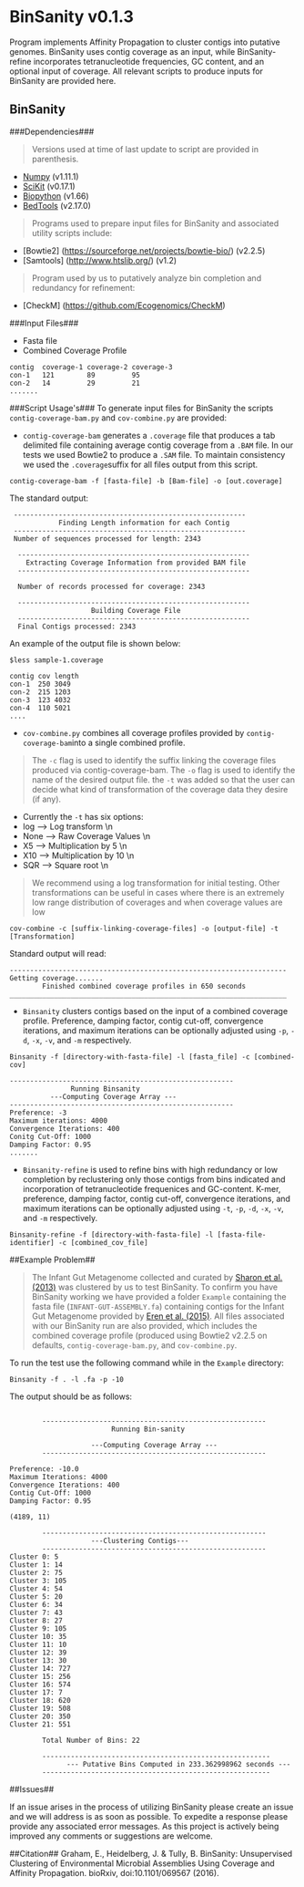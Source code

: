 # BinSanity v0.1.3

Program implements Affinity Propagation to cluster contigs into putative genomes. BinSanity uses contig coverage as an input, while BinSanity-refine incorporates tetranucleotide frequencies, GC content, and an optional input of coverage. All relevant scripts to produce inputs for BinSanity are provided here.

## BinSanity ##
###Dependencies###
>Versions used at time of last update to script are provided in parenthesis.

* [Numpy](http://www.numpy.org/) (v1.11.1)
* [SciKit](http://scikit-learn.org/stable/install.html) (v0.17.1)
* [Biopython](http://biopython.org/wiki/Download) (v1.66)
* [BedTools](http://bedtools.readthedocs.io/en/latest/content/installation.html) (v2.17.0)

>Programs used to prepare input files for BinSanity and associated utility scripts include:

* [Bowtie2] (https://sourceforge.net/projects/bowtie-bio/) (v2.2.5)
* [Samtools] (http://www.htslib.org/) (v1.2)

>Program used by us to putatively analyze bin completion and redundancy for refinement:
* [CheckM] (https://github.com/Ecogenomics/CheckM)

###Input Files###
* Fasta file
* Combined Coverage Profile
```
contig  coverage-1 coverage-2 coverage-3
con-1   121        89         95
con-2   14         29         21
.......
```

###Script Usage's###
To generate input files for BinSanity the scripts `contig-coverage-bam.py` and `cov-combine.py` are provided:
* `contig-coverage-bam` generates a `.coverage` file that produces a tab delimited file containing average contig coverage from a `.BAM` file. In our tests we used Bowtie2 to produce a `.SAM` file.  To maintain consistency we used the `.coverage`suffix for all files output from this script.
```
contig-coverage-bam -f [fasta-file] -b [Bam-file] -o [out.coverage] 
```
The standard output:
```
 ---------------------------------------------------------
            Finding Length information for each Contig
 ---------------------------------------------------------
 Number of sequences processed for length: 2343
 
  ---------------------------------------------------------
    Extracting Coverage Information from provided BAM file
  ---------------------------------------------------------
  
  Number of records processed for coverage: 2343
  
  ---------------------------------------------------------
                    Building Coverage File
  ---------------------------------------------------------
  Final Contigs processed: 2343

```
An example of the output file is shown below:
```
$less sample-1.coverage

contig cov length
con-1  250 3049
con-2  215 1203
con-3  123 4032
con-4  110 5021
....
```

* `cov-combine.py` combines all coverage profiles provided by `contig-coverage-bam`into a single combined profile. 
> The `-c` flag is used to identify the suffix linking the coverage files produced via contig-coverage-bam. The `-o` flag is used to identify the name of the desired output file. the `-t` was added so that the user can decide what kind of transformation of the coverage data they desire (if any).
* Currently the `-t` has six options:
* log --> Log transform \n
* None --> Raw Coverage Values \n
* X5 --> Multiplication by 5 \n
* X10 --> Multiplication by 10 \n
* SQR --> Square root \n
>We recommend using a log transformation for initial testing. Other transformations can be useful in cases where there is an extremely low range distribution of coverages and when coverage values are low
    
```
cov-combine -c [suffix-linking-coverage-files] -o [output-file] -t [Transformation]
```
Standard output will read:

```
--------------------------------------------------------------------
Getting coverage.......
        Finished combined coverage profiles in 650 seconds
____________________________________________________________________
```
* `Binsanity` clusters contigs based on the input of a combined coverage profile. Preference, damping factor, contig cut-off, convergence iterations, and maximum iterations can be optionally adjusted using `-p`, `-d`, `-x`, `-v`, and `-m` respectively.
```
Binsanity -f [directory-with-fasta-file] -l [fasta_file] -c [combined-cov]

-------------------------------------------------------
               Running Binsanity
          ---Computing Coverage Array ---
-------------------------------------------------------
Preference: -3
Maximum iterations: 4000
Convergence Iterations: 400
Conitg Cut-Off: 1000
Damping Factor: 0.95
.......
```
* `Binsanity-refine` is used to refine bins with high redundancy or low completion by reclustering only those contigs from bins indicated and incorporation of tetranucleotide frequenices and GC-content. K-mer, preference, damping factor, contig cut-off, convergence iterations, and maximum iterations can be optionally adjusted using `-t`, `-p`, `-d`, `-x`, `-v`, and `-m` respectively.

```
Binsanity-refine -f [directory-with-fasta-file] -l [fasta-file-identifier] -c [combined_cov_file]
```

##Example Problem##
>The Infant Gut Metagenome collected and curated by [Sharon et al. (2013)](http://dx.doi.org/10.1101/gr.142315.112) was clustered by us to test BinSanity. To confirm you have BinSanity working we have provided a folder `Example` containing the fasta file (`INFANT-GUT-ASSEMBLY.fa`) containing contigs for the Infant Gut Metagenome provided by [Eren et al. (2015)](https://doi.org/10.7717/peerj.1319). All files associated with our BinSanity run are also provided, which includes the combined coverage profile (produced using Bowtie2 v2.2.5 on defaults, `contig-coverage-bam.py`, and `cov-combine.py`.

To run the test use the following command while in the `Example` directory:

```
Binsanity -f . -l .fa -p -10
```
The output should be as follows:
```

        -------------------------------------------------------
                         Running Bin-sanity
                    
                    ---Computing Coverage Array ---
        -------------------------------------------------------
        
Preference: -10.0
Maximum Iterations: 4000
Convergence Iterations: 400
Contig Cut-Off: 1000
Damping Factor: 0.95

(4189, 11)
        
        -------------------------------------------------------
                    ---Clustering Contigs---
        -------------------------------------------------------
Cluster 0: 5
Cluster 1: 14
Cluster 2: 75
Cluster 3: 105
Cluster 4: 54
Cluster 5: 20
Cluster 6: 34
Cluster 7: 43
Cluster 8: 27
Cluster 9: 105
Cluster 10: 35
Cluster 11: 10
Cluster 12: 39
Cluster 13: 30
Cluster 14: 727
Cluster 15: 256
Cluster 16: 574
Cluster 17: 7
Cluster 18: 620
Cluster 19: 508
Cluster 20: 350
Cluster 21: 551

	  	Total Number of Bins: 22

        --------------------------------------------------------
              --- Putative Bins Computed in 233.362998962 seconds ---
        --------------------------------------------------------
```

##Issues##

If an issue arises in the process of utilizing BinSanity please create an issue and we will address is as soon as possible. To expedite a response please provide any associated error messages. 
As this project is actively being improved any comments or suggestions are welcome.

##Citation##
Graham, E., Heidelberg, J. & Tully, B. BinSanity: Unsupervised Clustering of Environmental Microbial Assemblies Using Coverage and Affinity Propagation. bioRxiv, doi:10.1101/069567 (2016).


